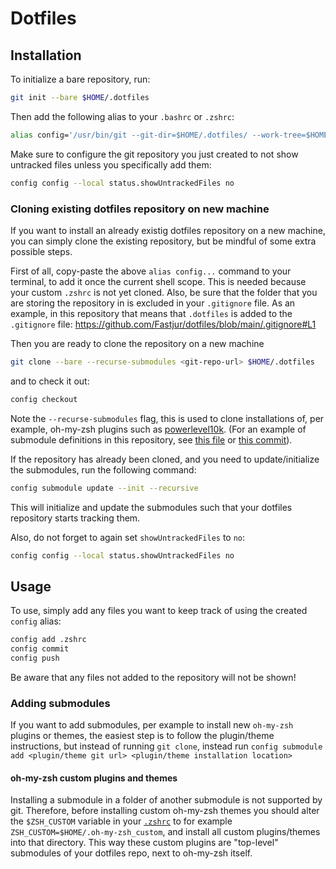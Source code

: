 # Dotfiles

## Installation
To initialize a bare repository, run:
```bash
git init --bare $HOME/.dotfiles
```

Then add the following alias to your `.bashrc` or `.zshrc`:
```zsh
alias config='/usr/bin/git --git-dir=$HOME/.dotfiles/ --work-tree=$HOME'
```

Make sure to configure the git repository you just created to not show untracked files unless you specifically add them:
```bash
config config --local status.showUntrackedFiles no
```

### Cloning existing dotfiles repository on new machine
If you want to install an already existig dotfiles repository on a new machine, you can simply clone the existing repository, but be mindful of some extra possible steps.

First of all, copy-paste the above `alias config...` command to your terminal, to add it once the current shell scope.
This is needed because your custom `.zshrc` is not yet cloned.
Also, be sure that the folder that you are storing the repository in is excluded in your `.gitignore` file.
As an example, in this repository that means that `.dotfiles` is added to the `.gitignore` file: https://github.com/Fastjur/dotfiles/blob/main/.gitignore#L1

Then you are ready to clone the repository on a new machine
```bash
git clone --bare --recurse-submodules <git-repo-url> $HOME/.dotfiles
```
and to check it out:
```bash
config checkout
```

Note the `--recurse-submodules` flag, this is used to clone installations of, per example, oh-my-zsh plugins such as [powerlevel10k](https://github.com/romkatv/powerlevel10k).
(For an example of submodule definitions in this repository, see [this file](https://github.com/Fastjur/dotfiles/blob/main/.gitmodules) or [this commit](https://github.com/Fastjur/dotfiles/commit/6f4b5010a54d9011265993fbca5c97a4ba22a135)).

If the repository has already been cloned, and you need to update/initialize the submodules, run the following command:
```bash
config submodule update --init --recursive
```

This will initialize and update the submodules such that your dotfiles repository starts tracking them.

Also, do not forget to again set `showUntrackedFiles` to `no`:
```bash
config config --local status.showUntrackedFiles no
```

## Usage
To use, simply add any files you want to keep track of using the created `config` alias:
```bash
config add .zshrc
config commit
config push
```

Be aware that any files not added to the repository will not be shown!

### Adding submodules
If you want to add submodules, per example to install new `oh-my-zsh` plugins or themes, the easiest step is to follow the plugin/theme instructions, but instead of running `git clone`, instead run `config submodule add <plugin/theme git url> <plugin/theme installation location>`

#### oh-my-zsh custom plugins and themes
Installing a submodule in a folder of another submodule is not supported by git.
Therefore, before installing custom oh-my-zsh themes you should alter the `$ZSH_CUSTOM` variable in your [`.zshrc`](https://github.com/Fastjur/dotfiles/blob/main/.zshrc#L88) to for example `ZSH_CUSTOM=$HOME/.oh-my-zsh_custom`, and install all custom plugins/themes into that directory.
This way these custom plugins are "top-level" submodules of your dotfiles repo, next to oh-my-zsh itself.
